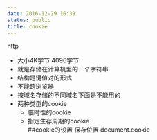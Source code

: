 ```yaml
---
date: 2016-12-29 16:39
status: public
title: cookie
---
```


http
* 大小4K字节  4096字节
* 就是存储在计算机里的一个字符串
* 结构是键值对的形式
* 不能跨浏览器
* 按域名存储的不同域名下面是不能用的
* 两种类型的cookie
    * 临时性的cookie
    * 指定生存周期的cookie  
##cookie的设置
保存位置       document.cookie

 